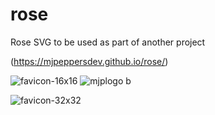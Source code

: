 # rose
Rose SVG to be used as part of another project


(https://mjpeppersdev.github.io/rose/)


![favicon-16x16](https://user-images.githubusercontent.com/28616709/50285403-fc46d880-0410-11e9-960e-67c607028411.png)
![mjplogo b](https://user-images.githubusercontent.com/28616709/50285448-1385c600-0411-11e9-98ec-829d9b44a5e9.png)

![favicon-32x32](https://user-images.githubusercontent.com/28616709/50285501-357f4880-0411-11e9-898c-e355f06ff06c.png)
